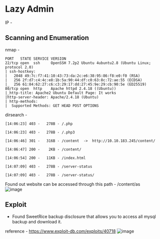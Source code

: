 # Lazy Admin

IP - 


## Scanning and Enumeration

nmap -
```
PORT   STATE SERVICE VERSION
22/tcp open  ssh     OpenSSH 7.2p2 Ubuntu 4ubuntu2.8 (Ubuntu Linux; protocol 2.0)
| ssh-hostkey:
|   2048 49:7c:f7:41:10:43:73:da:2c:e6:38:95:86:f8:e0:f0 (RSA)
|   256 2f:d7:c4:4c:e8:1b:5a:90:44:df:c0:63:8c:72:ae:55 (ECDSA)
|_  256 61:84:62:27:c6:c3:29:17:dd:27:45:9e:29:cb:90:5e (ED25519)
80/tcp open  http    Apache httpd 2.4.18 ((Ubuntu))
|_http-title: Apache2 Ubuntu Default Page: It works
|http-server-header: Apache/2.4.18 (Ubuntu)
| http-methods:
|  Supported Methods: GET HEAD POST OPTIONS
```


dirsearch - 
```
[14:06:23] 403 -   278B - /.php

[14:06:23] 403 -   278B - /.php3

[14:06:46] 301 -   316B - /content  ->  http://10.10.183.245/content/

[14:06:47] 200 -    2KB - /content/

[14:06:54] 200 -   11KB - /index.html

[14:07:09] 403 -   278B - /server-status

[14:07:09] 403 -   278B - /server-status/
```



Found out website can be accessed through this path - /content/as
![image](https://github.com/user-attachments/assets/51bafbb8-adff-44f7-a2a5-12551b7fbb69)


## Exploit
- Found SweetRice backup disclosure that allows you to access all mysql backup and download it.

reference - https://www.exploit-db.com/exploits/40718
![image](https://github.com/user-attachments/assets/0b749176-2249-4032-acb1-ea09d1964fac)



